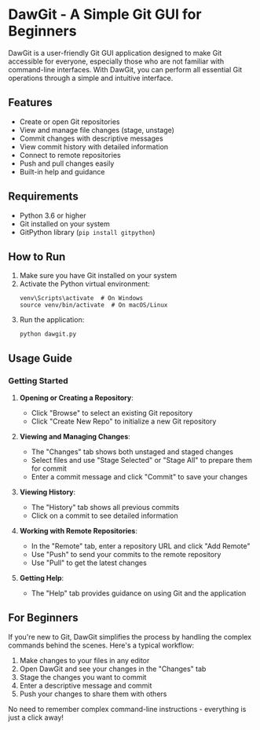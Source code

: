 # DawGit - A Simple Git GUI for Beginners

DawGit is a user-friendly Git GUI application designed to make Git accessible for everyone, especially those who are not familiar with command-line interfaces. With DawGit, you can perform all essential Git operations through a simple and intuitive interface.

## Features

- Create or open Git repositories
- View and manage file changes (stage, unstage)
- Commit changes with descriptive messages
- View commit history with detailed information
- Connect to remote repositories
- Push and pull changes easily
- Built-in help and guidance

## Requirements

- Python 3.6 or higher
- Git installed on your system
- GitPython library (`pip install gitpython`)

## How to Run

1. Make sure you have Git installed on your system
2. Activate the Python virtual environment:
   ```
   venv\Scripts\activate  # On Windows
   source venv/bin/activate  # On macOS/Linux
   ```
3. Run the application:
   ```
   python dawgit.py
   ```

## Usage Guide

### Getting Started

1. **Opening or Creating a Repository**:
   - Click "Browse" to select an existing Git repository
   - Click "Create New Repo" to initialize a new Git repository

2. **Viewing and Managing Changes**:
   - The "Changes" tab shows both unstaged and staged changes
   - Select files and use "Stage Selected" or "Stage All" to prepare them for commit
   - Enter a commit message and click "Commit" to save your changes

3. **Viewing History**:
   - The "History" tab shows all previous commits
   - Click on a commit to see detailed information

4. **Working with Remote Repositories**:
   - In the "Remote" tab, enter a repository URL and click "Add Remote"
   - Use "Push" to send your commits to the remote repository
   - Use "Pull" to get the latest changes

5. **Getting Help**:
   - The "Help" tab provides guidance on using Git and the application

## For Beginners

If you're new to Git, DawGit simplifies the process by handling the complex commands behind the scenes. Here's a typical workflow:

1. Make changes to your files in any editor
2. Open DawGit and see your changes in the "Changes" tab
3. Stage the changes you want to commit
4. Enter a descriptive message and commit
5. Push your changes to share them with others

No need to remember complex command-line instructions - everything is just a click away!